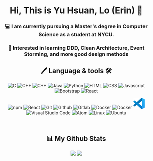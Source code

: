 <h1 align="center">Hi, This is Yu Hsuan, Lo (Erin) 👋 </h1>

<h3 align="center">💻 I am currently pursuing a Master's degree in Computer Science as a student at NYCU. </h3>
<h3 align="center">🌱 Interested in learning DDD, Clean Architecture, Event Storming, and more good design methods </h3>

<h2 align="center"> 🖊 Language & tools 🛠</h2>
<p align="center">
    <img width="36px" src="https://icongr.am/devicon/c-original.svg?size=36&color=currentColor" alt="C" /> 
    <img width="36px" src="https://icongr.am/devicon/cplusplus-original.svg?size=36&color=currentColor" alt="C++"> 
    <img width="36px" src="https://icongr.am/devicon/csharp-original.svg?size=128&color=currentColor" alt="C++"> 
    <img width="36px" src="https://icongr.am/devicon/java-original.svg?size=128&color=currentColor" alt="Java" /> 
    <img width="36px" src="https://icongr.am/devicon/python-original.svg?size=36&color=currentColor" alt="Python" /> 
    <img width="36px" src="https://icongr.am/devicon/html5-original.svg?size=36&color=currentColor" alt="HTML" /> 
    <img width="36px" src="https://icongr.am/devicon/css3-original.svg?size=36&color=currentColor" alt="CSS" /> 
    <img width="36px" src="https://icongr.am/devicon/javascript-original.svg?size=36&color=currentColor" alt="Javascript" /> 
    <img width="36px" src="https://icongr.am/devicon/bootstrap-plain.svg?size=36&color=6f42c1" alt="Bootstrap" /> 
    <img width="36px" src="https://icongr.am/devicon/react-original-wordmark.svg?size=128&color=currentColor" alt="React" /> 
</p>

<p align="center">
    <img width="36px" src="https://icongr.am/devicon/npm-original-wordmark.svg?size=128&color=currentColor" alt="npm" /> 
    <img width="36px" src="https://icongr.am/devicon/mysql-original.svg?size=128&color=currentColor" alt="React" /> 
    <img width="36px" src="https://icongr.am/devicon/git-original.svg?size=36&color=currentColor" alt="Git" /> 
    <img width="36px" src="https://icongr.am/devicon/github-original.svg?size=36&color=currentColor" alt="Github" /> 
    <img width="36px" src="https://icongr.am/devicon/gitlab-original-wordmark.svg?size=128&color=currentColor" alt="Gitlab" /> 
    <img width="36px" src="https://icongr.am/devicon/docker-original-wordmark.svg?size=128&color=currentColor" alt="Docker" />
    <img width="36px" src="https://icongr.am/devicon/intellij-original.svg?size=128&color=currentColor" alt="Docker" />
    <img width="36px" src="https://raw.githubusercontent.com/github/explore/80688e429a7d4ef2fca1e82350fe8e3517d3494d/topics/visual-studio-code/visual-studio-code.png" alt="Visual Studio Code" /> 
    <img width="36px" src="https://icongr.am/devicon/visualstudio-plain.svg?size=128&color=currentColor" alt="Visual Studio Code" /> 
    <img width="36px" src="https://icongr.am/devicon/atom-original.svg?size=128&color=currentColor" alt="Atom" /> 
    <img width="36px" src="https://icongr.am/devicon/linux-original.svg?size=36&color=currentColor" alt="Linux" /> 
    <img width="36px" src="https://icongr.am/devicon/ubuntu-plain.svg?size=128&color=ff6a00" alt="Ubuntu" /> 
</p>

<br />

<h2 align="center"> 📊 My Github Stats </h2>
<p align="center">
    <img height=160 src="https://github-readme-stats.vercel.app/api?username=lohsuan&show_icons=true&hide=issues&theme=buefy">
    <img height=160 src="https://github-readme-stats.vercel.app/api/top-langs/?username=lohsuan&layout=compact&theme=buefy">
</p>

